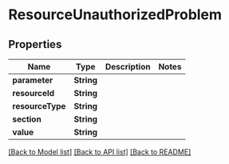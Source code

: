 # ResourceUnauthorizedProblem

## Properties
Name | Type | Description | Notes
------------ | ------------- | ------------- | -------------
**parameter** | **String** |  | 
**resourceId** | **String** |  | 
**resourceType** | **String** |  | 
**section** | **String** |  | 
**value** | **String** |  | 

[[Back to Model list]](../README.md#documentation-for-models) [[Back to API list]](../README.md#documentation-for-api-endpoints) [[Back to README]](../README.md)


